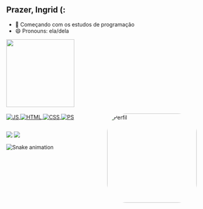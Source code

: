 ## Prazer, Ingrid (:

- 🌱 Começando com os estudos de programação
- 😄 Pronouns: ela/dela

<div align="left">
  <a href="https://github.com/ingridvn">
  <img height="180em" src="https://github-readme-stats.vercel.app/api?username=ingridvn&show_icons=true&theme=dark&include_all_commits=true&count_private=true"/>
</div>
  <div style="display: inline_block"><br>
  <img align="center" alt="JS" src="https://img.shields.io/badge/JavaScript-323330?style=for-the-badge&logo=javascript&logoColor=F7DF1E">
  <img align="center" alt="HTML" src="https://img.shields.io/badge/HTML5-E34F26?style=for-the-badge&logo=html5&logoColor=white">
  <img align="center" alt="CSS" src="https://img.shields.io/badge/CSS3-1572B6?style=for-the-badge&logo=css3&logoColor=white">
  <img align="center"alt="PS" src="https://img.shields.io/badge/PlayStation-003791?style=for-the-badge&logo=playstation&logoColor=white">
  <img align="right" alt="Perfil" style="border-radius:50px;" width="237" src="https://user-images.githubusercontent.com/98630149/155889588-3e5946cb-3608-41fd-9937-010f201dcfbc.png">
</div>
  
  ##
  
  <div>
      <a href = "mailto:ingridzamengo@icloud.com"><img src="https://img.shields.io/badge/-Gmail-%23333?style=for-the-badge&logo=gmail&logoColor=white" target="_blank"></a>
  <a href="https://www.linkedin.com/in/rafaella-ballerini-45875016a" target="_blank"><img src="https://img.shields.io/badge/-LinkedIn-%230077B5?style=for-the-badge&logo=linkedin&logoColor=white" target="_blank"></a> 
    
  ![Snake animation](https://github.com/ingridvn/ingridvn/blob/output/github-contribution-grid-snake.svg)
  </div>
